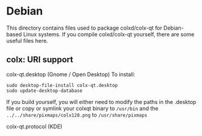 
Debian
====================
This directory contains files used to package colxd/colx-qt
for Debian-based Linux systems. If you compile colxd/colx-qt yourself, there are some useful files here.

## colx: URI support ##


colx-qt.desktop  (Gnome / Open Desktop)
To install:

	sudo desktop-file-install colx-qt.desktop
	sudo update-desktop-database

If you build yourself, you will either need to modify the paths in
the .desktop file or copy or symlink your colxqt binary to `/usr/bin`
and the `../../share/pixmaps/colx128.png` to `/usr/share/pixmaps`

colx-qt.protocol (KDE)

